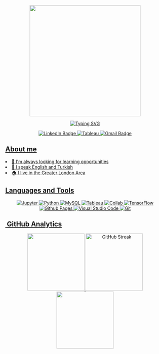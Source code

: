 <div id="badges" align="center">
    <img src="https://res.cloudinary.com/douen1dwv/image/upload/v1676924805/default/greet_p4egmq.png" width="350">
    <p>
      <a href="https://git.io/typing-svg"><img src="https://readme-typing-svg.demolab.com?font=Roboto+Mono&size=25&pause=1000&color=F9A826&center=true&width=500&height=40&lines=Hi!+I'm+Firat++;and+I'm+a+Data+Analyst" alt="Typing SVG" />
    </p>
    <a href="https://www.linkedin.com/in/firat-ali-komurcu/">
      <img src="https://img.shields.io/badge/LinkedIn-blue?style=for-the-badge&logo=linkedin&logoColor=white" alt="LinkedIn Badge" />
    </a>
    <a href="https://public.tableau.com/app/profile/firat6571">
      <img src="https://img.shields.io/badge/Tableau-E97627?style=for-the-badge&logo=Tableau&logoColor=white" alt="Tableau" />
    </a>
    <a href="mailto:firatkom@outlook.com">
      <img src="https://img.shields.io/badge/Gmail-D14836?style=for-the-badge&logo=gmail&logoColor=white" alt="Gmail Badge" />
    </a> 
    <a href="#" />
</div>

## About me
<!--li> 🔭 I’m looking for ideas </li> -->
<li> 🌱 I'm always looking for learning opportunities </li>
<li> 💬 I speak English and Turkish </li>
<li> 🏠 I live in the Greater London Area </li>
<!-- <li> 📌 I'm currently looking for new opportunities </li> -->
                                                                                                       
## Languages and Tools
<div id="badges" align="center">
  <img src="https://img.shields.io/badge/jupyter-%23FA0F00.svg?style=for-the-badge&logo=jupyter&logoColor=white" alt="Jupyter" />
  <img src="https://img.shields.io/badge/Python-3776AB?style=for-the-badge&logo=python&logoColor=white" alt="Python" />
  <img src="https://img.shields.io/badge/MySQL-005C84?style=for-the-badge&logo=mysql&logoColor=white" alt="MySQL" />
  <img src="https://img.shields.io/badge/Tableau-E97627?style=for-the-badge&logo=Tableau&logoColor=white" alt="Tableau" />
  <img src="https://img.shields.io/badge/Colab-F9AB00?style=for-the-badge&logo=googlecolab&color=525252" alt="Collab" />
  <img src="https://img.shields.io/badge/TensorFlow-FF6F00?style=for-the-badge&logo=tensorflow&logoColor=white" alt="TensorFlow" />
  <img src="https://img.shields.io/badge/github%20pages-%23121011.svg?style=for-the-badge&logo=github&logoColor=white" alt="Github Pages" />
  <img src="https://img.shields.io/badge/Visual%20Studio%20Code-0078d7.svg?style=for-the-badge&logo=visual-studio-code&logoColor=white" alt="Visual Studio Code" />
  <img src="https://img.shields.io/badge/git-%23F05033.svg?style=for-the-badge&logo=git&logoColor=white" alt="Git" />
</div>

## &nbsp;GitHub Analytics

<p align="center">
<a href="https://github.com/firatcell">
  <img height="180em" src="https://github-readme-stats-eight-theta.vercel.app/api?username=firatcell&show_icons=true&theme=defaul&include_all_commits=true&count_private=true&hide_border=true"/>
<a href="https://git.io/streak-stats"><img height="180em" src="https://github-readme-streak-stats.herokuapp.com?user=firatcell&hide_border=true&card_width=380&hide_total_contributions=true" alt="GitHub Streak" /></a>  
<img height="180em" src="https://github-readme-stats-eight-theta.vercel.app/api/top-langs/?username=firatcell&layout=compact&langs_count=8&theme=default&hide_border=true"/>
</a>
</p>
